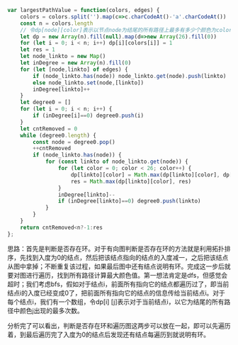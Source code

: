 ```js
var largestPathValue = function(colors, edges) {
    colors = colors.split('').map(c=>c.charCodeAt()-'a'.charCodeAt())
    const n = colors.length
    // 令dp[node][color]表示以节点node为结尾的所有路径上最多有多少个颜色为color的节点
    let dp = new Array(n).fill(null).map(d=>new Array(26).fill(0))
    for (let i = 0; i < n; i++) dp[i][colors[i]] = 1
    let res = 1
    let node_linkto = new Map()
    let inDegree = new Array(n).fill(0)
    for (let [node,linkto] of edges) {
        if (node_linkto.has(node)) node_linkto.get(node).push(linkto)
        else node_linkto.set(node,[linkto])
        inDegree[linkto]++
    }
    let degree0 = []
    for (let i = 0; i < n; i++) {
        if (inDegree[i]==0) degree0.push(i)
    }
    let cntRemoved = 0
    while (degree0.length) {
        const node = degree0.pop()
        ++cntRemoved
        if (node_linkto.has(node)) {
            for (const linkto of node_linkto.get(node)) {
                for (let color = 0; color < 26; color++) {
                    dp[linkto][color] = Math.max(dp[linkto][color], dp[node][color]+(colors[linkto]==color?1:0))
                    res = Math.max(dp[linkto][color], res)
                }
                inDegree[linkto]--
                if (inDegree[linkto]==0) degree0.push(linkto)
            }
        }
    }
    return cntRemoved<n?-1:res
};

```

思路：首先是判断是否存在环。对于有向图判断是否存在环的方法就是利用拓扑排序，先找到入度为0的结点，然后把该结点指向的结点的入度减一，之后把该结点从图中拿掉；不断重复该过程，如果最后图中还有结点说明有环。完成这一步后就要对图进行遍历，找到所有路径计算最大颜色值。第一想法肯定是dfs，但感觉会超时；我们考虑bfs，假如对于结点i，前面所有指向它的结点都遍历过了，即当前结点i的入度已经变成0了，把前面所有指向它的结点的信息传给当前结点i。对于每个结点i，我们有一个数组，令dp[i] [j]表示对于当前结点i，以它为结尾的所有路径中颜色j出现的最多次数。

分析完了可以看出，判断是否存在环和遍历图这两步可以放在一起，即可以先遍历着，到最后遍历完了入度为0的结点后发现还有结点每遍历到就说明有环。